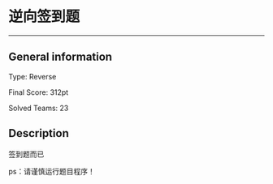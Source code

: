 # 逆向签到题

---------

## General information

Type: Reverse

Final Score: 312pt

Solved Teams: 23

## Description

签到题而已

ps：请谨慎运行题目程序！